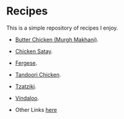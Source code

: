 # Recipes
This is a simple repository of recipes I enjoy.

 * [Butter Chicken (Murgh Makhani)](curry/murgh_makhani/).
 * [Chicken Satay](recipes/chicken_satay/).
 * [Fergese](albanian/fergese/).
 * [Tandoori Chicken](rando/tandoori_chicken/).
 * [Tzatziki](rando/tzatziki/).
 * [Vindaloo](curry/vindaloo/).


* Other Links [here](./links.md)
